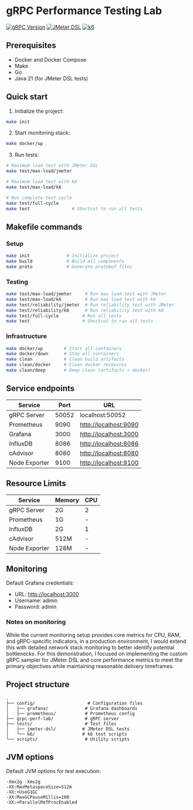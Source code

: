 # gRPC Performance Testing Lab

[![gRPC Version](https://img.shields.io/badge/gRPC-v1.67.1-blue)](https://grpc.io/)
[![JMeter DSL](https://img.shields.io/badge/JMeter-DSL-blue)](https://github.com/abstracta/jmeter-java-dsl)
[![k6](https://img.shields.io/badge/k6-0.54.0-blue)](https://k6.io/)

## Prerequisites

- Docker and Docker Compose
- Make
- Go
- Java 21 (for JMeter DSL tests)

## Quick start

1. Initialize the project:

```bash
make init
```

2. Start monitoring stack:

```bash
make docker/up
```

3. Run tests:

```bash
# Maximum load test with JMeter DSL
make test/max-load/jmeter

# Maximum load test with k6
make test/max-load/k6

# Run complete test cycle
make test/full-cycle
make test                # Shortcut to run all tests
```

## Makefile commands

### Setup

```bash
make init              # Initialize project
make build             # Build all components
make proto             # Generate protobuf files
```

### Testing

```bash
make test/max-load/jmeter     # Run max load test with JMeter
make test/max-load/k6         # Run max load test with k6
make test/reliability/jmeter  # Run reliability test with JMeter
make test/reliability/k6      # Run reliability test with k6
make test/full-cycle         # Run all tests
make test                    # Shortcut to run all tests
```

### Infrastructure

```bash
make docker/up        # Start all containers
make docker/down      # Stop all containers
make clean            # Clean build artifacts
make clean/docker     # Clean docker resources
make clean/deep       # Deep clean (artifacts + docker)
```

## Service endpoints

| Service | Port | URL |
|---------|------|-----|
| gRPC Server | 50052 | localhost:50052 |
| Prometheus | 9090 | <http://localhost:9090> |
| Grafana | 3000 | <http://localhost:3000> |
| InfluxDB | 8086 | <http://localhost:8086> |
| cAdvisor | 8080 | <http://localhost:8080> |
| Node Exporter | 9100 | <http://localhost:9100> |

## Resource Limits

| Service | Memory | CPU |
|---------|--------|-----|
| gRPC Server | 2G | 2 |
| Prometheus | 1G | - |
| InfluxDB | 2G | 1 |
| cAdvisor | 512M | - |
| Node Exporter | 128M | - |

## Monitoring

Default Grafana credentials:

- URL: <http://localhost:3000>
- Username: admin
- Password: admin

### Notes on monitoring

While the current monitoring setup provides core metrics for CPU, RAM, and gRPC-specific indicators, in a production environment, I would extend this with detailed network stack monitoring to better identify potential bottlenecks. For this demonstration, I focused on implementing the custom gRPC sampler for JMeter DSL and core performance metrics to meet the primary objectives while maintaining reasonable delivery timeframes.

## Project structure

```
.
├── config/                    # Configuration files
│   ├── grafana/              # Grafana dashboards
│   ├── prometheus/           # Prometheus config
├── grpc-perf-lab/            # gRPC server
├── tests/                    # Test files
│   ├── jmeter-dsl/          # JMeter DSL tests
│   └── k6/                  # k6 test scripts
└── scripts/                  # Utility scripts
```

## JVM options

Default JVM options for test execution:

```
-Xmx2g -Xms2g
-XX:MaxMetaspaceSize=512m
-XX:+UseG1GC
-XX:MaxGCPauseMillis=100
-XX:+ParallelRefProcEnabled
```
